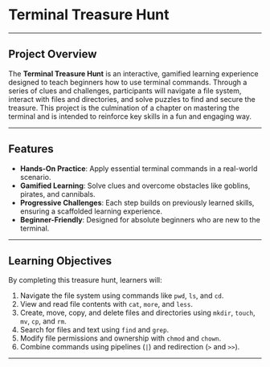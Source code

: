 # Terminal Treasure Hunt

---

## Project Overview  
The **Terminal Treasure Hunt** is an interactive, gamified learning experience designed to teach beginners how to use terminal commands. Through a series of clues and challenges, participants will navigate a file system, interact with files and directories, and solve puzzles to find and secure the treasure. This project is the culmination of a chapter on mastering the terminal and is intended to reinforce key skills in a fun and engaging way.

---

## Features
- **Hands-On Practice**: Apply essential terminal commands in a real-world scenario.
- **Gamified Learning**: Solve clues and overcome obstacles like goblins, pirates, and cannibals.
- **Progressive Challenges**: Each step builds on previously learned skills, ensuring a scaffolded learning experience.
- **Beginner-Friendly**: Designed for absolute beginners who are new to the terminal.

---

## Learning Objectives
By completing this treasure hunt, learners will:
1. Navigate the file system using commands like `pwd`, `ls`, and `cd`.
2. View and read file contents with `cat`, `more`, and `less`.
3. Create, move, copy, and delete files and directories using `mkdir`, `touch`, `mv`, `cp`, and `rm`.
4. Search for files and text using `find` and `grep`.
5. Modify file permissions and ownership with `chmod` and `chown`.
6. Combine commands using pipelines (`|`) and redirection (`>` and `>>`).

---
